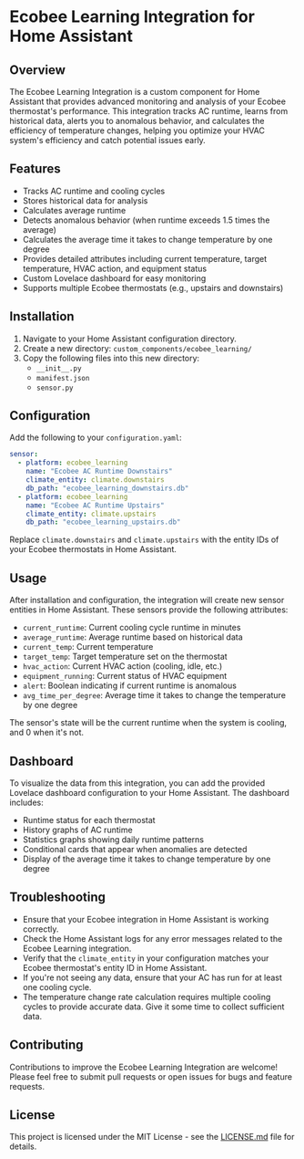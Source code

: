 # Ecobee Learning Integration for Home Assistant

## Overview

The Ecobee Learning Integration is a custom component for Home Assistant that provides advanced monitoring and analysis of your Ecobee thermostat's performance. This integration tracks AC runtime, learns from historical data, alerts you to anomalous behavior, and calculates the efficiency of temperature changes, helping you optimize your HVAC system's efficiency and catch potential issues early.

## Features

- Tracks AC runtime and cooling cycles
- Stores historical data for analysis
- Calculates average runtime
- Detects anomalous behavior (when runtime exceeds 1.5 times the average)
- Calculates the average time it takes to change temperature by one degree
- Provides detailed attributes including current temperature, target temperature, HVAC action, and equipment status
- Custom Lovelace dashboard for easy monitoring
- Supports multiple Ecobee thermostats (e.g., upstairs and downstairs)

## Installation

1. Navigate to your Home Assistant configuration directory.
2. Create a new directory: `custom_components/ecobee_learning/`
3. Copy the following files into this new directory:
   - `__init__.py`
   - `manifest.json`
   - `sensor.py`

## Configuration

Add the following to your `configuration.yaml`:

```yaml
sensor:
  - platform: ecobee_learning
    name: "Ecobee AC Runtime Downstairs"
    climate_entity: climate.downstairs
    db_path: "ecobee_learning_downstairs.db"
  - platform: ecobee_learning
    name: "Ecobee AC Runtime Upstairs"
    climate_entity: climate.upstairs
    db_path: "ecobee_learning_upstairs.db"
```

Replace `climate.downstairs` and `climate.upstairs` with the entity IDs of your Ecobee thermostats in Home Assistant.

## Usage

After installation and configuration, the integration will create new sensor entities in Home Assistant. These sensors provide the following attributes:

- `current_runtime`: Current cooling cycle runtime in minutes
- `average_runtime`: Average runtime based on historical data
- `current_temp`: Current temperature
- `target_temp`: Target temperature set on the thermostat
- `hvac_action`: Current HVAC action (cooling, idle, etc.)
- `equipment_running`: Current status of HVAC equipment
- `alert`: Boolean indicating if current runtime is anomalous
- `avg_time_per_degree`: Average time it takes to change the temperature by one degree

The sensor's state will be the current runtime when the system is cooling, and 0 when it's not.

## Dashboard

To visualize the data from this integration, you can add the provided Lovelace dashboard configuration to your Home Assistant. The dashboard includes:

- Runtime status for each thermostat
- History graphs of AC runtime
- Statistics graphs showing daily runtime patterns
- Conditional cards that appear when anomalies are detected
- Display of the average time it takes to change temperature by one degree

## Troubleshooting

- Ensure that your Ecobee integration in Home Assistant is working correctly.
- Check the Home Assistant logs for any error messages related to the Ecobee Learning integration.
- Verify that the `climate_entity` in your configuration matches your Ecobee thermostat's entity ID in Home Assistant.
- If you're not seeing any data, ensure that your AC has run for at least one cooling cycle.
- The temperature change rate calculation requires multiple cooling cycles to provide accurate data. Give it some time to collect sufficient data.

## Contributing

Contributions to improve the Ecobee Learning Integration are welcome! Please feel free to submit pull requests or open issues for bugs and feature requests.

## License

This project is licensed under the MIT License - see the [LICENSE.md](LICENSE.md) file for details.